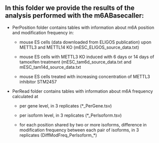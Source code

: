 ## In this folder we provide the results of the analysis performed with the m6ABasecaller: 

* PerPosition folder contains tables with information about m6A position and modification frequency in:

  - mouse ES cells (data downloaded from ELIGOS publication) upon METTL3 and METTL14 KO (mESC_ELIGOS_source_data.txt)
  
  - mouse ES cells with METTL3 KO induced with 6 days or 14 days of tamoxifen treatment (mESC_tam6d_source_data.txt and mESC_tam14d_source_data.txt
 
  - mouse ES cells treated with increasing concentration of METTL3 inhibitor STM2457
 
* PerRead folder contains tables with information about m6A frequency calculated at
  - per gene level, in 3 replicates (*_PerGene.tsv)
    
  - per isoform level, in 3 replicates (*_PerIsoform.tsv)
    
  - for each position shared by two or more isoforms, difference in modification frequency between each pair of isoforms, in 3 replicates (DiffModFreq_PerIsoform_*)

  
